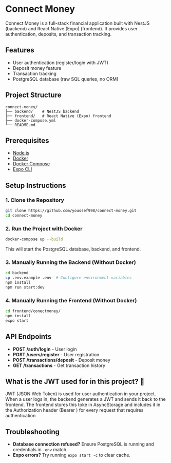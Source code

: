 # Connect Money

Connect Money is a full-stack financial application built with NestJS (backend) and React Native (Expo) (frontend). It provides user authentication, deposits, and transaction tracking.

## Features
- User authentication (register/login with JWT)
- Deposit money feature
- Transaction tracking
- PostgreSQL database (raw SQL queries, no ORM)

## Project Structure
```
connect-money/
├── backend/    # NestJS backend
├── frontend/   # React Native (Expo) frontend
├── docker-compose.yml
└── README.md
```

## Prerequisites
- [Node.js](https://nodejs.org/)
- [Docker](https://www.docker.com/)
- [Docker Compose](https://docs.docker.com/compose/)
- [Expo CLI](https://docs.expo.dev/get-started/installation/)

## Setup Instructions

### 1. Clone the Repository
```sh
git clone https://github.com/youssef998/connect-money.git
cd connect-money
```

### 2. Run the Project with Docker
```sh
docker-compose up --build
```
This will start the PostgreSQL database, backend, and frontend.

### 3. Manually Running the Backend (Without Docker)
```sh
cd backend
cp .env.example .env  # Configure environment variables
npm install
npm run start:dev
```

### 4. Manually Running the Frontend (Without Docker)
```sh
cd frontend/conectmoney/
npm install
expo start
```

## API Endpoints
- **POST /auth/login** - User login
- **POST /users/register** - User registration
- **POST /transactions/deposit** - Deposit money
- **GET /transactions** - Get transaction history

## What is the JWT used for in this project? 🔐
JWT (JSON Web Token) is used for user authentication in your project. When a user logs in, the backend generates a JWT and sends it back to the frontend. The frontend stores this toke in AsyncStorage and includes it in the Authorization header (Bearer <token>) for every request that requires authentication
## Troubleshooting
- **Database connection refused?** Ensure PostgreSQL is running and credentials in `.env` match.
- **Expo errors?** Try running `expo start -c` to clear cache.
